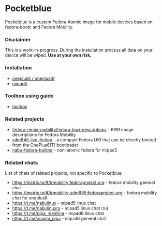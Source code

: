# Pocketblue

Pocketblue is a custom Fedora Atomic image for mobile devices based on fedora-bootc and Fedora Mobility.

### Disclaimer

This is a work-in-progress. During the installation process all data on your device will be wiped.
**Use at your own risk.**

### Installation

- [oneplus6 / oneplus6t](docs/oneplus6.md)
- [mipad5](docs/mipad5.md)

### Toolbox using guide

- [toolbox](docs/toolbox.md)

### Related projects

- [fedora-remix-mobility/fedora-kiwi-descriptions](https://github.com/fedora-remix-mobility/fedora-kiwi-descriptions) - KIWI image descriptions for Fedora Mobility
- [sdm845-live-fedora](https://github.com/samcday/sdm845-live-fedora) - a compact Fedora UKI that can be directly booted from the OnePlus6(T) bootloader
- [nabu-fedora-builder](https://github.com/nik012003/nabu-fedora-builder) - non-atomic fedora for mipad5

### Related chats

List of chats of related projects, not specific to Pocketblue:

- https://matrix.to/#/#mobility:fedoraproject.org - fedora mobility general chat
- https://matrix.to/#/#mobility-sdm845:fedoraproject.org - fedora mobility chat for oneplus6
- https://t.me/nabulinux - mipad5 linux chat
- https://t.me/nabulinuxru - mipad5 linux chat (ru)
- https://t.me/pipa_mainline - mipad6 linux chat
- https://t.me/xiaomi_pipa - mipad6 general chat

